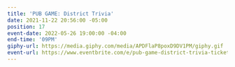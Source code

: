 ```yaml
---
title: 'PUB GAME: District Trivia'
date: 2021-11-22 20:56:00 -05:00
position: 17
event-date: 2022-05-26 19:00:00 -04:00
end-time: '09PM'
giphy-url: https://media.giphy.com/media/APDFlaP8poxD9DV1PM/giphy.gif
event-url: https://www.eventbrite.com/e/pub-game-district-trivia-tickets-329112142277
---
```


